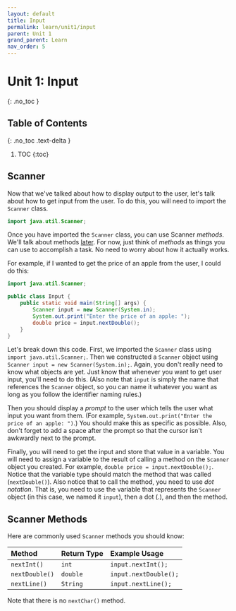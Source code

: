 ```yaml
---
layout: default
title: Input
permalink: learn/unit1/input
parent: Unit 1
grand_parent: Learn
nav_order: 5
---
```


# Unit 1: Input

{: .no_toc }

## Table of Contents

{: .no_toc .text-delta }

1. TOC
   {:toc}

## Scanner

Now that we've talked about how to display output to the user, let's talk about how to get input from the user. To do this, you will need to import the `Scanner` class.

```java
import java.util.Scanner;
```

Once you have imported the `Scanner` class, you can use Scanner _methods_. We'll talk about methods [later](/learn-code/learn/unit4). For now, just think of _methods_ as things you can use to accomplish a task. No need to worry about how it actually works.

For example, if I wanted to get the price of an apple from the user, I could do this:

```java
import java.util.Scanner;

public class Input {
    public static void main(String[] args) {
        Scanner input = new Scanner(System.in);
        System.out.print("Enter the price of an apple: ");
        double price = input.nextDouble();
    }
}
```

Let's break down this code. First, we imported the `Scanner` class using `import java.util.Scanner;`. Then we constructed a `Scanner` object using `Scanner input = new Scanner(System.in);`. Again, you don't really need to know what objects are yet. Just know that whenever you want to get user input, you'll need to do this. (Also note that `input` is simply the name that references the `Scanner` object, so you can name it whatever you want as long as you follow the identifier naming rules.)

Then you should display a _prompt_ to the user which tells the user what input you want from them. (For example, `System.out.print("Enter the price of an apple: ")`.) You should make this as specific as possible. Also, don't forget to add a space after the prompt so that the cursor isn't awkwardly next to the prompt.

Finally, you will need to get the input and store that value in a variable. You will need to assign a variable to the result of calling a method on the `Scanner` object you created. For example, `double price = input.nextDouble();`. Notice that the variable type should match the method that was called (`nextDouble()`). Also notice that to call the method, you need to use _dot notation_. That is, you need to use the variable that represents the `Scanner` object (in this case, we named it `input`), then a dot (.), and then the method.

## Scanner Methods

Here are commonly used `Scanner` methods you should know:

| Method         | Return Type | Example Usage         |
| :------------- | :---------- | :-------------------- |
| `nextInt()`    | `int`       | `input.nextInt();`    |
| `nextDouble()` | `double`    | `input.nextDouble();` |
| `nextLine()`   | `String`    | `input.nextLine();`   |

Note that there is no `nextChar()` method.

